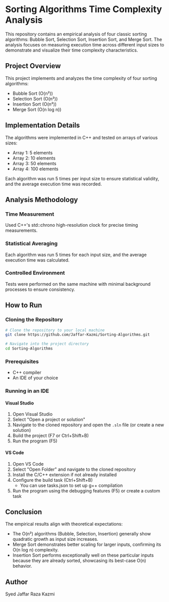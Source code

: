 # Sorting Algorithms Time Complexity Analysis
This repository contains an empirical analysis of four classic sorting algorithms: Bubble Sort, Selection Sort, Insertion Sort, and Merge Sort. The analysis focuses on measuring execution time across different input sizes to demonstrate and visualize their time complexity characteristics.
## Project Overview
This project implements and analyzes the time complexity of four sorting algorithms:
- Bubble Sort (O(n²))
- Selection Sort (O(n²))
- Insertion Sort (O(n²))
- Merge Sort (O(n log n))
## Implementation Details
The algorithms were implemented in C++ and tested on arrays of various sizes:

- Array 1: 5 elements
- Array 2: 10 elements
- Array 3: 50 elements
- Array 4: 100 elements

Each algorithm was run 5 times per input size to ensure statistical validity, and the average execution time was recorded.

## Analysis Methodology

### Time Measurement
Used C++'s std::chrono high-resolution clock for precise timing measurements.
### Statistical Averaging
Each algorithm was run 5 times for each input size, and the average execution time was calculated.
### Controlled Environment
Tests were performed on the same machine with minimal background processes to ensure consistency.

## How to Run

### Cloning the Repository

```bash
# Clone the repository to your local machine
git clone https://github.com/Jaffar-Kazmi/Sorting-Algorithms.git

# Navigate into the project directory
cd Sorting-Algorithms
```

### Prerequisites

- C++ compiler
- An IDE of your choice

### Running in an IDE

#### Visual Studio
1. Open Visual Studio
2. Select "Open a project or solution"
3. Navigate to the cloned repository and open the `.sln` file (or create a new solution)
4. Build the project (F7 or Ctrl+Shift+B)
5. Run the program (F5)

#### VS Code
1. Open VS Code
2. Select "Open Folder" and navigate to the cloned repository
3. Install the C/C++ extension if not already installed
4. Configure the build task (Ctrl+Shift+B)
   - You can use tasks.json to set up g++ compilation
5. Run the program using the debugging features (F5) or create a custom task

## Conclusion
The empirical results align with theoretical expectations:

- The O(n²) algorithms (Bubble, Selection, Insertion) generally show quadratic growth as input size increases.
- Merge Sort demonstrates better scaling for larger inputs, confirming its O(n log n) complexity.
- Insertion Sort performs exceptionally well on these particular inputs because they are already sorted, showcasing its best-case O(n) behavior.
## Author
Syed Jaffar Raza Kazmi


